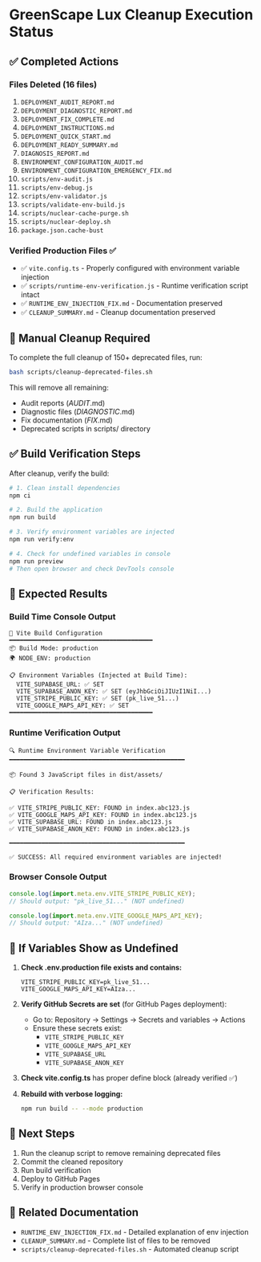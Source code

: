 # GreenScape Lux Cleanup Execution Status

## ✅ Completed Actions

### Files Deleted (16 files)
1. `DEPLOYMENT_AUDIT_REPORT.md`
2. `DEPLOYMENT_DIAGNOSTIC_REPORT.md`
3. `DEPLOYMENT_FIX_COMPLETE.md`
4. `DEPLOYMENT_INSTRUCTIONS.md`
5. `DEPLOYMENT_QUICK_START.md`
6. `DEPLOYMENT_READY_SUMMARY.md`
7. `DIAGNOSIS_REPORT.md`
8. `ENVIRONMENT_CONFIGURATION_AUDIT.md`
9. `ENVIRONMENT_CONFIGURATION_EMERGENCY_FIX.md`
10. `scripts/env-audit.js`
11. `scripts/env-debug.js`
12. `scripts/env-validator.js`
13. `scripts/validate-env-build.js`
14. `scripts/nuclear-cache-purge.sh`
15. `scripts/nuclear-deploy.sh`
16. `package.json.cache-bust`

### Verified Production Files ✅
- ✅ `vite.config.ts` - Properly configured with environment variable injection
- ✅ `scripts/runtime-env-verification.js` - Runtime verification script intact
- ✅ `RUNTIME_ENV_INJECTION_FIX.md` - Documentation preserved
- ✅ `CLEANUP_SUMMARY.md` - Cleanup documentation preserved

## 🔄 Manual Cleanup Required

To complete the full cleanup of 150+ deprecated files, run:

```bash
bash scripts/cleanup-deprecated-files.sh
```

This will remove all remaining:
- Audit reports (*AUDIT*.md)
- Diagnostic files (*DIAGNOSTIC*.md)
- Fix documentation (*FIX*.md)
- Deprecated scripts in scripts/ directory

## ✅ Build Verification Steps

After cleanup, verify the build:

```bash
# 1. Clean install dependencies
npm ci

# 2. Build the application
npm run build

# 3. Verify environment variables are injected
npm run verify:env

# 4. Check for undefined variables in console
npm run preview
# Then open browser and check DevTools console
```

## 🎯 Expected Results

### Build Time Console Output
```
🔧 Vite Build Configuration
━━━━━━━━━━━━━━━━━━━━━━━━━━━━━━━━━━━━━━━━
📦 Build Mode: production
🌍 NODE_ENV: production

📋 Environment Variables (Injected at Build Time):
  VITE_SUPABASE_URL: ✅ SET
  VITE_SUPABASE_ANON_KEY: ✅ SET (eyJhbGciOiJIUzI1NiI...)
  VITE_STRIPE_PUBLIC_KEY: ✅ SET (pk_live_51...)
  VITE_GOOGLE_MAPS_API_KEY: ✅ SET
━━━━━━━━━━━━━━━━━━━━━━━━━━━━━━━━━━━━━━━━
```

### Runtime Verification Output
```
🔍 Runtime Environment Variable Verification
━━━━━━━━━━━━━━━━━━━━━━━━━━━━━━━━━━━━━━━━━━━━━━━━━

📦 Found 3 JavaScript files in dist/assets/

📋 Verification Results:

✅ VITE_STRIPE_PUBLIC_KEY: FOUND in index.abc123.js
✅ VITE_GOOGLE_MAPS_API_KEY: FOUND in index.abc123.js
✅ VITE_SUPABASE_URL: FOUND in index.abc123.js
✅ VITE_SUPABASE_ANON_KEY: FOUND in index.abc123.js

━━━━━━━━━━━━━━━━━━━━━━━━━━━━━━━━━━━━━━━━━━━━━━━━━

✅ SUCCESS: All required environment variables are injected!
```

### Browser Console Output
```javascript
console.log(import.meta.env.VITE_STRIPE_PUBLIC_KEY);
// Should output: "pk_live_51..." (NOT undefined)

console.log(import.meta.env.VITE_GOOGLE_MAPS_API_KEY);
// Should output: "AIza..." (NOT undefined)
```

## 🚨 If Variables Show as Undefined

1. **Check .env.production file exists and contains:**
   ```
   VITE_STRIPE_PUBLIC_KEY=pk_live_51...
   VITE_GOOGLE_MAPS_API_KEY=AIza...
   ```

2. **Verify GitHub Secrets are set** (for GitHub Pages deployment):
   - Go to: Repository → Settings → Secrets and variables → Actions
   - Ensure these secrets exist:
     - `VITE_STRIPE_PUBLIC_KEY`
     - `VITE_GOOGLE_MAPS_API_KEY`
     - `VITE_SUPABASE_URL`
     - `VITE_SUPABASE_ANON_KEY`

3. **Check vite.config.ts** has proper define block (already verified ✅)

4. **Rebuild with verbose logging:**
   ```bash
   npm run build -- --mode production
   ```

## 📝 Next Steps

1. Run the cleanup script to remove remaining deprecated files
2. Commit the cleaned repository
3. Run build verification
4. Deploy to GitHub Pages
5. Verify in production browser console

## 🔗 Related Documentation

- `RUNTIME_ENV_INJECTION_FIX.md` - Detailed explanation of env injection
- `CLEANUP_SUMMARY.md` - Complete list of files to be removed
- `scripts/cleanup-deprecated-files.sh` - Automated cleanup script
